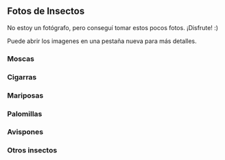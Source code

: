 <BackToOther :others="2"></BackToOther>

## Fotos de Insectos

No estoy un fotógrafo, pero conseguí tomar estos pocos fotos. ¡Disfrute! :)

Puede abrir los imagenes en una pestaña nueva para más detalles.

### Moscas

<div class="flex flex-row space-x-1">

<MdImage img="other/other/insects/1.jpg" height="140"></MdImage>
<MdImage img="other/other/insects/2.jpg" height="140"></MdImage>
<MdImage img="other/other/insects/3.jpg" height="140"></MdImage>
<MdImage img="other/other/insects/4.jpg" height="140"></MdImage>
<MdImage img="other/other/insects/5.jpg" height="140"></MdImage>
<MdImage img="other/other/insects/12.jpg" height="140"></MdImage>

</div>

### Cigarras

<div class="flex flex-row space-x-1">

<MdImage img="other/other/insects/8.jpg" height="140"></MdImage>

</div>

### Mariposas

<div class="flex flex-row space-x-1">

<MdImage img="other/other/insects/9.jpg" height="140"></MdImage>
<MdImage img="other/other/insects/10.jpg" height="140"></MdImage>
<MdImage img="other/other/insects/11.jpg" height="140"></MdImage>

</div>

### Palomillas

<div class="flex flex-row space-x-1">

<MdImage img="other/other/insects/16.jpg" height="140"></MdImage>
<MdImage img="other/other/insects/17.jpg" height="140"></MdImage>
<MdImage img="other/other/insects/18.jpg" height="140"></MdImage>
<MdImage img="other/other/insects/19.jpg" height="140"></MdImage>
<MdImage img="other/other/insects/22.jpg" height="140"></MdImage>
<MdImage img="other/other/insects/23.jpg" height="140"></MdImage>
<MdImage img="other/other/insects/24.jpg" height="140"></MdImage>

</div>

### Avispones

<div class="flex flex-row space-x-1">

<MdImage img="other/other/insects/26.jpg" height="140"></MdImage>

</div>

### Otros insectos

<div class="flex flex-row space-x-1">

<MdImage img="other/other/insects/7.jpg" height="140"></MdImage>
<MdImage img="other/other/insects/6.jpg" height="140"></MdImage>
<MdImage img="other/other/insects/13.jpg" height="140"></MdImage>
<MdImage img="other/other/insects/14.jpg" height="140"></MdImage>
<MdImage img="other/other/insects/15.jpg" height="140"></MdImage>

</div>

<div class="flex flex-row space-x-1">

<MdImage img="other/other/insects/20.jpg" height="140"></MdImage>
<MdImage img="other/other/insects/21.jpg" height="140"></MdImage>
<MdImage img="other/other/insects/25.jpg" height="140"></MdImage>

</div>